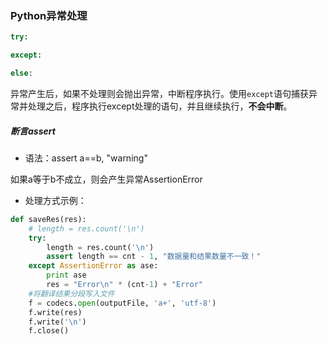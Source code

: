 ### Python异常处理

```python
try:

except:

else:
```

异常产生后，如果不处理则会抛出异常，中断程序执行。使用`except`语句捕获异常并处理之后，程序执行except处理的语句，并且继续执行，**不会中断**。



##### 断言assert

+ 语法：assert a==b, "warning"

如果a等于b不成立，则会产生异常AssertionError

+ 处理方式示例：

```python
def saveRes(res):
    # length = res.count('\n')
    try:
        length = res.count('\n')
        assert length == cnt - 1, "数据量和结果数量不一致！"
    except AssertionError as ase:
        print ase
        res = "Error\n" * (cnt-1) + "Error"
    #将翻译结果分段写入文件
    f = codecs.open(outputFile, 'a+', 'utf-8')
    f.write(res)
    f.write('\n')
    f.close()
```

